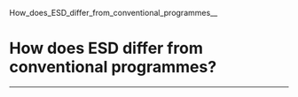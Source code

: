 How_does_ESD_differ_from_conventional_programmes__



How does ESD differ from conventional programmes?
=================================================

---

